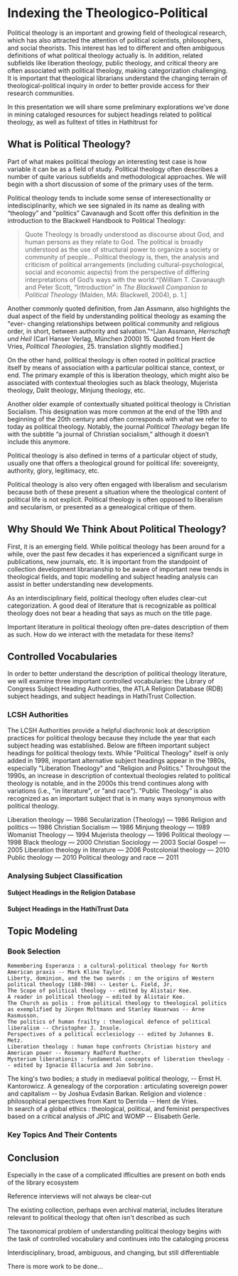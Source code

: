 # Indexing the Theologico-Political 

Political theology is an important and growing field of theological research, 
which has also attracted the attention of political scientists, philosophers, 
and social theorists. This interest has led to different and often ambiguous 
definitions of what political theology actually is. In addition, related 
subfields like liberation theology, public theology, and critical theory are 
often associated with political theology, making categorization challenging. 
It is important that theological librarians understand the changing terrain 
of theological-political inquiry in order to better provide access for their 
research communities. 

In this presentation we will share some preliminary explorations we've done in
mining cataloged resources for subject headings related to political theology, 
as well as fulltext of titles in Hathitrust for 

## What is Political Theology? 

Part of what makes political theology an interesting test case is how 
variable it can be as a field of study. Political theology often describes 
a number of quite various subfields and methodological approaches. We will 
begin with a short discussion of some of the primary uses of the term. 

Political theology tends to include some sense of interesectionality or 
intedisciplinarity, which we see signaled in its name as dealing with 
“theology” and “politics” Cavanaugh and Scott offer this definition in the 
introduction to the Blackwell Handbook to Political Theology: 

> Quote Theology is broadly understood as discourse about God, and human persons 
as they relate to God. The political is broadly understood as the use of 
structural power to organize a society or community of people… Political theology 
is, then, the analysis and criticism of political arrangements (including 
cultural-psychological, social and economic aspects) from the perspective of 
differing interpretations of God’s ways with the world.^[William T. Cavanaugh and Peter Scott, “Introduction” in *The Blackwell Companion to Political Theology* (Malden, MA: Blackwell, 2004), p. 1.]  

Another commonly quoted definition, from Jan Assmann, also highlights the dual 
aspect of the field by understanding political theology as examing the "ever-
changing relationships between political community and religious order, in short, 
between authority and salvation.”^[Jan Assmann, *Herrschaft und Heil* (Carl Hanser Verlag, München 2000) 15. Quoted from Hent de Vries, *Political Theologies*, 25. translation slightly modified.]​ 

On the other hand, political theology is often rooted in political practice 
itself by means of association with a particular political stance, context, 
or end. The primary example of this is liberation theology, which might also 
be associated with contextual theologies such as black theology, Mujerista 
theology, Dalit theology, Minjung theology, etc.

Another older example of contextually situated political theology is Christian 
Socialism. This designation was more common at the end of the 19th and beginning 
of the 20th century and often corresponds with what we refer to today as political 
theology. Notably, the journal *Political Theology* began life with the subtitle 
“a journal of Christian socialism,” although it doesn’t include this anymore. ​

Political theology is also defined in terms of a particular object of study, usually 
one that offers a theological ground for political life: sovereignty, authority, 
glory, legitimacy, etc.​

Political theology is also very often engaged with liberalism and secularism because 
both of these present a situation where the theological content of political life is 
not explicit. Political theology is often opposed to liberalism and secularism, or 
presented as a genealogical critique of them.​

## Why Should We Think About Political Theology?

First, it is an emerging field. While political theology has been around for a while, 
over the past few decades it has experienced a significant surge in publications, new 
journals, etc. It is important from the standpoint of collection development 
librarianship to be aware of important new trends in theological fields, and topic 
modelling and subject heading analysis can assist in better understanding new 
developments.​

As an interdisciplinary field, political theology often eludes clear-cut categorization. 
A good deal of literature that is recognizable as political theology does not bear a 
heading that says as much on the title page. ​

Important literature in political theology often pre-dates description of them as such. 
How do we interact with the metadata for these items?

## Controlled Vocabularies

In order to better understand the description of political theology literature, we will 
examine three important controlled vocabularies: the Library of Congress Subject Heading 
Authorities, the ATLA Religion Database (RDB) subject headings, and subject headings in 
HathiTrust Collection.

### LCSH Authorities 

The LCSH Authorities provide a helpful diachronic look at description practices for 
political theology because they include the year that each subject heading was 
established. Below are fifteen important subject headings for political theology texts.
While "Political Theology" itself is only added in 1998, important alternative 
subject headings appear in the 1980s, especially "Liberation Theology" and "Religion
and Politics." Throuhgout the 1990s, an increase in description of contextual
theologies related to political theology is notable, and in the 2000s this trend 
continues along with variations (i.e., "in literature", or "and race"). "Public
Theology" is also recognized as an important subject that is in many ways synonymous 
with political theology.

Liberation theology — 1986
Secularization (Theology) — 1986
Religion and politics — 1986 
Christian Socialism — 1986
Minjung theology — 1989
Womanist Theology — 1994
Mujerista theology — 1996
Political theology — 1998
Black theology — 2000
Christian Sociology — 2003
Social Gospel — 2005
Liberation theology in literature — 2006
Postcolonial theology — 2010
Public theology — 2010
Political theology and race — 2011

### Analysing Subject Classification 



#### Subject Headings in the Religion Database 


#### Subject Headings in the HathiTrust Data 


## Topic Modeling 


### Book Selection

    Remembering Esperanza : a cultural-political theology for North American praxis -- Mark Kline Taylor.  
    Liberty, dominion, and the two swords : on the origins of Western political theology (180-398) -- Lester L. Field, Jr.  
    The Scope of political theology -- edited by Alistair Kee.  
    A reader in political theology – edited by Alistair Kee.  
    The Church as polis : from political theology to theological politics as exemplified by Jürgen Moltmann and Stanley Hauerwas -- Arne Rasmusson.  
    The politics of human frailty : theological defence of political liberalism -- Christopher J. Insole.  
    Perspectives of a political ecclesiology -- edited by Johannes B. Metz.  
    Liberation theology : human hope confronts Christian history and American power -- Rosemary Radford Ruether.  
    Mysterium liberationis : fundamental concepts of liberation theology -- edited by Ignacio Ellacuría and Jon Sobrino.
The king's two bodies; a study in mediaeval political theology, -- Ernst H. Kantorowicz.
A genealogy of the corporation : articulating sovereign power and capitalism -- by Joshua Evdasin Barkan.
Religion and violence : philosophical perspectives from Kant to Derrida -- Hent de Vries.  
In search of a global ethics : theological, political, and feminist perspectives based on a critical analysis of JPIC and WOMP -- Elisabeth Gerle.


### Key Topics And Their Contents 



## Conclusion

Especially in the case of a complicated ifficulties are present on both ends of the library ecosystem​

Reference interviews will not always be clear-cut​

The existing collection, perhaps even archival material, includes literature relevant to political theology that often isn't described as such​

The taxonomical problem of understanding political theology begins with the task of controlled vocabulary and continues into the cataloging process​

Interdisciplinary, broad, ambiguous, and changing, but still differentiable​

There is more work to be done...​
